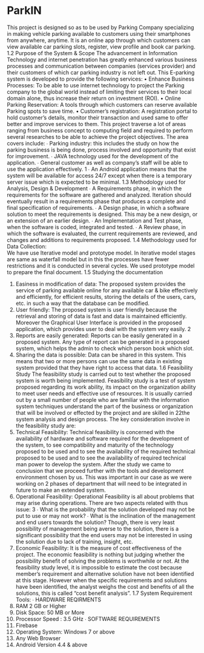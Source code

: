 # ParkIN
This project is designed so as to be used by Parking Company specializing in making vehicle  parking available to customers using their smartphones from anywhere, anytime. It is an  online app through which customers can view available car parking slots, register, view  profile and book car parking. 
1.2 Purpose of the System & Scope 
The advancement in Information Technology and internet penetration has greatly enhanced  various business processes and communication between companies (services provider) and  their customers of which car parking industry is not left out. This E-parking system is  developed to provide the following services: 
• Enhance Business Processes: To be able to use internet technology to project the Parking  company to the global world instead of limiting their services to their local domain alone,  thus increase their return on investment (ROI). 
• Online Parking Reservation: A tools through which customers can reserve available  Parking spots to save time. 
• Customer’s registration: A registration portal to hold customer’s details, monitor their  transaction and used same to offer better and improve services to them. 
This project traverse a lot of areas ranging from business concept to computing field and  required to perform several researches to be able to achieve the project objectives. 
The area covers include: 
∙ Parking industry: this includes the study on how the parking business is being done,  process involved and opportunity that exist for improvement. 
∙ JAVA technology used for the development of the application. 
∙ General customer as well as company’s staff will be able to use the application  effectively.
1 
∙ An Android application means that the system will be available for access 24/7  except when there is a temporary server issue which is expected to be minimal. 
1.3 Methodology used for Analysis, Design & Development 
∙ A Requirements phase, in which the requirements for the software are gathered and  analyzed. Iteration should eventually result in a requirements phase that produces a  complete and final specification of requirements. 
∙ A Design phase, in which a software solution to meet the requirements is designed.  This may be a new design, or an extension of an earlier design. 
∙ An Implementation and Test phase, when the software is coded, integrated and  tested. 
∙ A Review phase, in which the software is evaluated, the current requirements are  reviewed, and changes and additions to requirements proposed. 
1.4 Methodology used for Data Collection:  
We have use Iterative model and prototype model. In iterative model stages are same as  waterfall model but in this the processes have fewer restrictions and it is conducted in several  cycles. We used prototype model to prepare the final document. 
1.5 Studying the documentation  
1. Easiness in modification of data: The proposed system provides the service of  parking available online for any available car & bike effectively and efficiently, for  efficient results, storing the details of the users, cars, etc. in such a way that the  database can be modified. 
2. User friendly: The proposed system is user friendly because the retrieval and storing  of data is fast and data is maintained efficiently. Moreover the Graphical User  Interface is provided in the proposed application, which provides user to deal with the  system very easily.
2 
3. Reports are easily generated: Reports can be easily generated in a proposed system.  Any type of report can be generated in a proposed system, which helps the admin to  check which person book which slot. 
4. Sharing the data is possible: Data can be shared in this system. This means that two or more persons can use the same data in existing system provided that they have  right to access that data. 
1.6 Feasibility Study 
The feasibility study is carried out to test whether the proposed system is worth being  implemented. Feasibility study is a test of system proposed regarding its work ability, its  impact on the organization ability to meet user needs and effective use of resources. It is  usually carried out by a small number of people who are familiar with the information system  techniques understand the part of the business or organization that will be involved or  effected by the project and are skilled in 22the system analysis and design process. 
The key consideration involve in the feasibility study are: 
1. Technical Feasibility: 
Technical feasibility is concerned with the availability of hardware and software required for  the development of the system, to see compatibility and maturity of the technology proposed  to be used and to see the availability of the required technical proposed to be used and to see  the availability of required technical man power to develop the system. 
After the study we came to conclusion that we proceed further with the tools and  development environment chosen by us. This was important in our case as we were working  on 2 phases of department that will need to be integrated in future to make an extended  system. 
2. Operational Feasibility: 
Operational Feasibility is all about problems that may arise during operations. There are two aspects related with thus issue:
3 
∙ What is the probability that the solution developed may not be put to use or may not  work? 
∙ What is the inclination of the management and end users towards the solution?  Though, there is very least possibility of management being averse to the solution,  there is a significant possibility that the end users may not be interested in using the  solution due to lack of training, insight, etc. 
3. Economic Feasibility: 
It is the measure of cost effectiveness of the project. The economic feasibility is nothing but  judging whether the possibility benefit of solving the problems is worthwhile or not. At the  feasibility study level, it is impossible to estimate the cost because member’s requirement and  alternative solution have not been identified at this stage. However when the specific  requirements and solutions have been identified, the analyst weighs the cost and benefits of  all the solutions, this is called “cost benefit analysis”. 
1.7 System Requirement Tools: 
∙ HARDWARE REQIRMENTS  
1. RAM 2 GB or Higher  
2. Disk Space: 50 MB or More 
3. Processor Speed : 3.5 GHz 
∙ SOFTWARE REQUIREMENTS 
1. Firebase 
2. Operating System: Windows 7 or above 
3. Any Web Browser 
4. Android Version 4.4 & above
